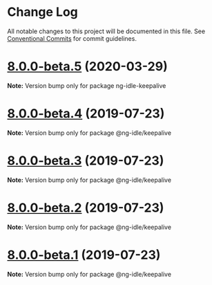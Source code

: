 # Change Log

All notable changes to this project will be documented in this file.
See [Conventional Commits](https://conventionalcommits.org) for commit guidelines.

# [8.0.0-beta.5](https://github.com/HackedByChinese/ng2-idle/compare/v8.0.0-beta.4...v8.0.0-beta.5) (2020-03-29)

**Note:** Version bump only for package ng-idle-keepalive





# [8.0.0-beta.4](https://github.com/HackedByChinese/ng2-idle/compare/v8.0.0-beta.3...v8.0.0-beta.4) (2019-07-23)

**Note:** Version bump only for package @ng-idle/keepalive





# [8.0.0-beta.3](https://github.com/HackedByChinese/ng2-idle/compare/v8.0.0-beta.2...v8.0.0-beta.3) (2019-07-23)

**Note:** Version bump only for package @ng-idle/keepalive





# [8.0.0-beta.2](https://github.com/HackedByChinese/ng2-idle/compare/v8.0.0-beta.1...v8.0.0-beta.2) (2019-07-23)

**Note:** Version bump only for package @ng-idle/keepalive





# [8.0.0-beta.1](https://github.com/HackedByChinese/ng2-idle/compare/v7.0.0-beta.1...v8.0.0-beta.1) (2019-07-23)

**Note:** Version bump only for package @ng-idle/keepalive
